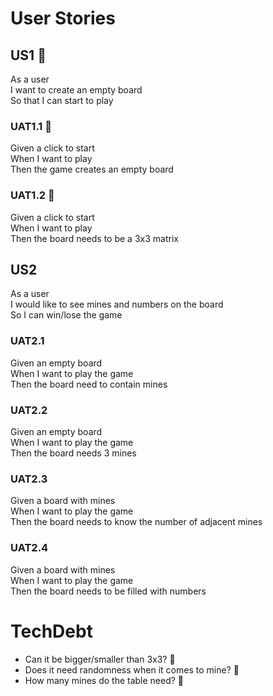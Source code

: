 # User Stories

## US1 🐼

As a user \
I want to create an empty board \
So that I can start to play

### UAT1.1 🐼

Given a click to start \
When I want to play \
Then the game creates an empty board

### UAT1.2 🐼

Given a click to start \
When I want to play \
Then the board needs to be a 3x3 matrix

## US2

As a user \
I would like to see mines and numbers on the board \
So I can win/lose the game

### UAT2.1

Given an empty board \
When I want to play the game \
Then the board need to contain mines

### UAT2.2

Given an empty board \
When I want to play the game \
Then the board needs 3 mines

### UAT2.3

Given a board with mines \
When I want to play the game \
Then the board needs to know the number of adjacent mines

### UAT2.4

Given a board with mines \
When I want to play the game \
Then the board needs to be filled with numbers

# TechDebt

- Can it be bigger/smaller than 3x3? 🐶
- Does it need randomness when it comes to mine? 🐶
- How many mines do the table need? 🐶

